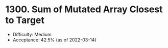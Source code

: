 # 1300. Sum of Mutated Array Closest to Target
- Difficulty: Medium
- Acceptance: 42.5% (as of 2022-03-14)
